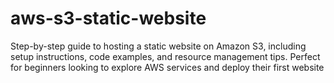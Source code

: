 # aws-s3-static-website
Step-by-step guide to hosting a static website on Amazon S3, including setup instructions, code examples, and resource management tips. Perfect for beginners looking to explore AWS services and deploy their first website
